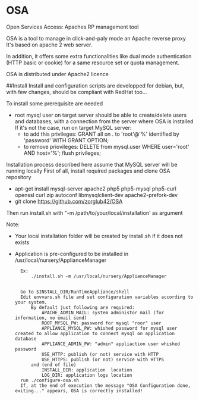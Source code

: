 # OSA
Open Services Access: Apaches RP management tool

OSA is a tool to manage in click-and-paly mode an Apache reverse proxy
It's based on apache 2 web server.

In addition, it offers some extra functionalities like dual mode authentication (HTTP basic or cookie) for a same resource set or quota management.

OSA is distributed under Apache2 licence

##Install
Install and configuration scripts are developped for debian, but, with few changes, should be compliant with RedHat too...

To install some prerequisite are needed
  - root mysql user on target server should be able to create/delete users and databases, with a connection from the server where OSA is installed If it's not the case, run on target MySQL server:
      - to add this privileges: GRANT all on *.* to 'root'@'%' identified by 'password' WITH GRANT OPTION;
      - to remove priovileges: DELETE from mysql.user WHERE user='root' AND host='%'; flush privileges;


Installation process described here assume that MySQL server will be running locally
First of all, install required packages and clone OSA repository
  - apt-get install mysql-server apache2 php5 php5-mysql php5-curl openssl curl zip autoconf libmysqlclient-dev apache2-prefork-dev
  - git clone https://github.com/zorglub42/OSA

Then run install.sh with "-m /path/to/your/local/installation' as argument 

Note: 
- Your local installation folder will be created by install.sh if it does not exists
- Application is pre-configured to be installed in  /usr/local/nursery/ApplianceManager

		Ex:
			./install.sh -m /usr/local/nursery/ApplianceManager
			
		
		Go to $INSTALL_DIR/RunTimeAppliance/shell
		Edit envvars.sh file and set configuration variables according to your system. 
			By default just following are required:
				APACHE_ADMIN_MAIL: system administor mail (for information, no email send)
				ROOT_MYSQL_PW: password for mysql "roor" user
				APPLIANCE_MYSQL_PW: whished password for mysql user created to allow application to connect mysql on application database
				APPLIANCE_ADMIN_PW: "admin" appliaction user whished password
				USE_HTTP: publish (or not) service with HTTP
				USE_HTTPS: publish (or not) service with HTTPS
			and (end of file)
				INSTALL_DIR: application  location
				LOG_DIR: application logs location
		run ./configure-osa.sh
		If, at the end of execution the message "OSA Configuration done, exiting..." appears, OSA is correctly installed!
